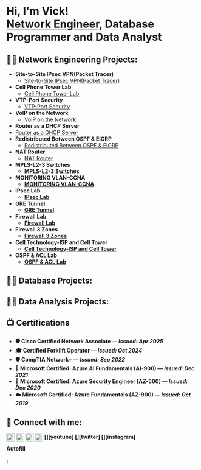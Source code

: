 <h1>Hi, I'm Vick! <br/><a href="https://github.com/Vick-Chirchir">Network Engineer</a>, <a>Database Programmer and Data Analyst</a>

<h2>👨‍💻 Network Engineering Projects:</h2>

- <b> Site-to-Site IPsec VPN(Packet Tracer)</b>
  - [Site-to-Site IPsec VPN(Packet Tracer)](https://github.com/Vick-Chirchir/Site-to-Site-IPsec-VPN)
- <b>Cell Phone Tower Lab</b>
   - [Cell Phone Tower Lab](https://github.com/Vick-Chirchir/Cell-Phone-Tower-Lab)
- <b>VTP-Port Security</b>
  - [VTP-Port Security](https://github.com/Vick-Chirchir/VTP-Port-Security) 
- <b>VoIP on the Network</b>
  - [VoIP on the Network](https://github.com/Vick-Chirchir/VoIP-on-the-Network)
 - <b>Router as a DHCP Server</b>
  - [Router as a DHCP Server](https://github.com/Vick-Chirchir/Router-as-a-DHCP-Server)
- <b>Redistributed Between OSPF & EIGRP</b>
   - [Redistributed Between OSPF & EIGRP](https://github.com/Vick-Chirchir/Redistributed-Between-OSPF-EIGRP)
- <b>NAT Router</b>
   - [NAT Router](https://github.com/Vick-Chirchir/NAT-Router) <b>
- <b>MPLS-L2-3 Switches</b>
   - [MPLS-L2-3 Switches](https://github.com/Vick-Chirchir/MPLS-L2-3-Switches) 
- <b>MONITORING VLAN-CCNA</b>
   - [MONITORING VLAN-CCNA](https://github.com/Vick-Chirchir/MONITORING-VLAN-CCNA)
- <b>IPsec Lab</b>
   - [IPsec Lab](https://github.com/Vick-Chirchir/IPsec-Lab) 
- <b>GRE Tunnel</b>
   - [GRE Tunnel](https://github.com/Vick-Chirchir/GRE-Tunnel) 
- <b>Firewall Lab</b>
   - [Firewall Lab](https://github.com/Vick-Chirchir/Firewall-Lab) 
- <b>Firewall 3 Zones</b>
    - [Firewall 3 Zones](https://github.com/Vick-Chirchir/Firewall-3-Zones)  
- <b>Cell Technology-ISP and Cell Tower</b>
   - [Cell Technology-ISP and Cell Tower](https://github.com/Vick-Chirchir/Cell-Technology-ISP-and-Cell-Tower) 
- <b>OSPF & ACL Lab</b>
   - [OSPF & ACL Lab](https://github.com/Vick-Chirchir/OSPF-ACL-Lab) 

<h2>👨‍💻 Database Projects:</h2>
<h2>👨‍💻 Data Analysis Projects:</h2>


<h2>📺 Certifications </h2>

- 🛡️ Cisco Certified Network Associate — *Issued: Apr 2025*
- 🎓 Certified Forklift Operator — *Issued: Oct 2024*
- 🛡️ CompTIA Network+ — *Issued: Sep 2022*
- 🤖 Microsoft Certified: Azure AI Fundamentals (AI-900) — *Issued: Dec 2021*
- 🔐 Microsoft Certified: Azure Security Engineer (AZ-500) — *Issued: Dec 2020*
- ☁️ Microsoft Certified: Azure Fundamentals (AZ-900) — *Issued: Oct 2019*



<h2> 🤳 Connect with me:</h2>

[<img align="left" alt="JoshMadakor | YouTube" width="22px" src="https://cdn.jsdelivr.net/npm/simple-icons@v3/icons/youtube.svg" />][youtube]
[<img align="left" alt="JoshMadakor | Twitter" width="22px" src="https://cdn.jsdelivr.net/npm/simple-icons@v3/icons/twitter.svg" />][twitter]
[<img align="left" alt="JoshMadakor | LinkedIn" width="22px" src="https://cdn.jsdelivr.net/npm/simple-icons@v3/icons/linkedin.svg" />][linkedin]
[<img align="left" alt="JoshMadakor | Instagram" width="22px" src="https://cdn.jsdelivr.net/npm/simple-icons@v3/icons/instagram.svg" />][instagram]


[linkedin]: https://www.linkedin.com/in/victor-chirchir-134326107/
<!--
[twitter]: https://twitter.com/joshmadakor
[youtube]: https://www.youtube.com/c/joshmadakor
[instagram]: https://www.instagram.com/joshmadakor/
-->

<!--
**joshmadakor1/joshmadakor1** is a ✨ _special_ ✨ repository because its `README.md` (this file) appears on your GitHub profile.

Here are some ideas to get you started:

- 🔭 I’m currently working on ...
- 🌱 I’m currently learning ...
- 👯 I’m looking to collaborate on ...
- 🤔 I’m looking for help with ...
- 💬 Ask me about ...
- 📫 How to reach me: ...
- 😄 Pronouns: ...
- ⚡ Fun fact: ...
-->
Autofill

;
